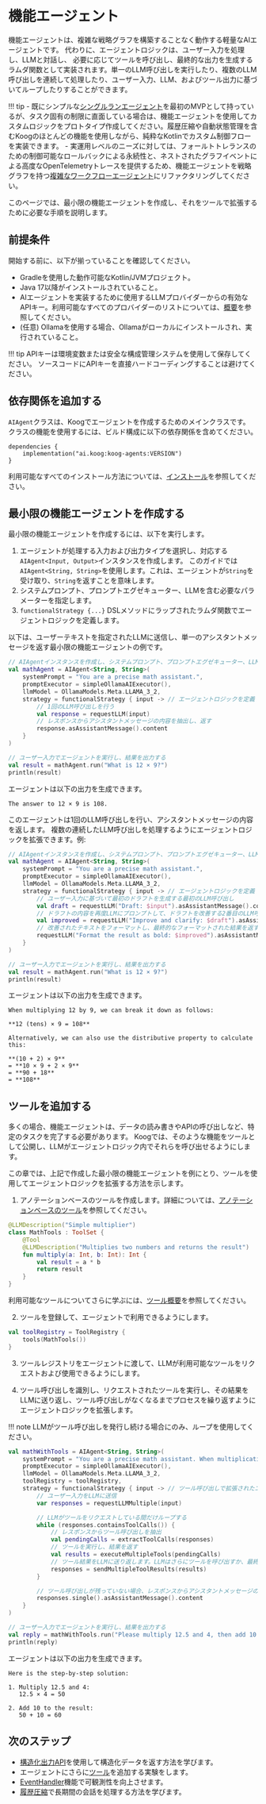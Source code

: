 # 機能エージェント

機能エージェントは、複雑な戦略グラフを構築することなく動作する軽量なAIエージェントです。
代わりに、エージェントロジックは、ユーザー入力を処理し、LLMと対話し、
必要に応じてツールを呼び出し、最終的な出力を生成するラムダ関数として実装されます。単一のLLM呼び出しを実行したり、複数のLLM呼び出しを連続して処理したり、ユーザー入力、LLM、およびツール出力に基づいてループしたりすることができます。

!!! tip
    - 既にシンプルな[シングルランエージェント](single-run-agents.md)を最初のMVPとして持っているが、タスク固有の制限に直面している場合は、機能エージェントを使用してカスタムロジックをプロトタイプ作成してください。履歴圧縮や自動状態管理を含むKoogのほとんどの機能を使用しながら、純粋なKotlinでカスタム制御フローを実装できます。
    - 実運用レベルのニーズに対しては、フォールトトレランスのための制御可能なロールバックによる永続性と、ネストされたグラフイベントによる高度なOpenTelemetryトレースを提供するため、機能エージェントを戦略グラフを持つ[複雑なワークフローエージェント](complex-workflow-agents.md)にリファクタリングしてください。

このページでは、最小限の機能エージェントを作成し、それをツールで拡張するために必要な手順を説明します。

## 前提条件

開始する前に、以下が揃っていることを確認してください。

- Gradleを使用した動作可能なKotlin/JVMプロジェクト。
- Java 17以降がインストールされていること。
- AIエージェントを実装するために使用するLLMプロバイダーからの有効なAPIキー。利用可能なすべてのプロバイダーのリストについては、[概要](index.md)を参照してください。
- (任意) Ollamaを使用する場合、Ollamaがローカルにインストールされ、実行されていること。

!!! tip
    APIキーは環境変数または安全な構成管理システムを使用して保存してください。
    ソースコードにAPIキーを直接ハードコーディングすることは避けてください。

## 依存関係を追加する

`AIAgent`クラスは、Koogでエージェントを作成するためのメインクラスです。
クラスの機能を使用するには、ビルド構成に以下の依存関係を含めてください。

```
dependencies {
    implementation("ai.koog:koog-agents:VERSION")
}
```
利用可能なすべてのインストール方法については、[インストール](index.md#installation)を参照してください。

## 最小限の機能エージェントを作成する

最小限の機能エージェントを作成するには、以下を実行します。

1.  エージェントが処理する入力および出力タイプを選択し、対応する`AIAgent<Input, Output>`インスタンスを作成します。
    このガイドでは`AIAgent<String, String>`を使用します。これは、エージェントが`String`を受け取り、`String`を返すことを意味します。
2.  システムプロンプト、プロンプトエグゼキューター、LLMを含む必要なパラメーターを指定します。
3.  `functionalStrategy {...}` DSLメソッドにラップされたラムダ関数でエージェントロジックを定義します。

以下は、ユーザーテキストを指定されたLLMに送信し、単一のアシスタントメッセージを返す最小限の機能エージェントの例です。

<!--- INCLUDE
import ai.koog.agents.core.agent.AIAgent
import ai.koog.agents.core.agent.functionalStrategy
import ai.koog.agents.core.dsl.extension.asAssistantMessage
import ai.koog.agents.core.dsl.extension.requestLLM
import ai.koog.prompt.executor.llms.all.simpleOllamaAIExecutor
import ai.koog.prompt.llm.OllamaModels
import kotlinx.coroutines.runBlocking

fun main() {
    runBlocking {
-->
<!--- SUFFIX
    }
}
-->
```kotlin
// AIAgentインスタンスを作成し、システムプロンプト、プロンプトエグゼキューター、LLMを提供する
val mathAgent = AIAgent<String, String>(
    systemPrompt = "You are a precise math assistant.",
    promptExecutor = simpleOllamaAIExecutor(),
    llmModel = OllamaModels.Meta.LLAMA_3_2,
    strategy = functionalStrategy { input -> // エージェントロジックを定義
        // 1回のLLM呼び出しを行う
        val response = requestLLM(input)
        // レスポンスからアシスタントメッセージの内容を抽出し、返す
        response.asAssistantMessage().content
    }
)

// ユーザー入力でエージェントを実行し、結果を出力する
val result = mathAgent.run("What is 12 × 9?")
println(result)
```
<!--- KNIT example-functional-agent-01.kt -->

エージェントは以下の出力を生成できます。

```
The answer to 12 × 9 is 108.
```

このエージェントは1回のLLM呼び出しを行い、アシスタントメッセージの内容を返します。
複数の連続したLLM呼び出しを処理するようにエージェントロジックを拡張できます。例:

<!--- INCLUDE
import ai.koog.agents.core.agent.AIAgent
import ai.koog.agents.core.agent.functionalStrategy
import ai.koog.agents.core.dsl.extension.asAssistantMessage
import ai.koog.agents.core.dsl.extension.requestLLM
import ai.koog.prompt.executor.llms.all.simpleOllamaAIExecutor
import ai.koog.prompt.llm.OllamaModels
import kotlinx.coroutines.runBlocking

fun main() {
    runBlocking {
-->
<!--- SUFFIX
    }
}
-->
```kotlin
// AIAgentインスタンスを作成し、システムプロンプト、プロンプトエグゼキューター、LLMを提供する
val mathAgent = AIAgent<String, String>(
    systemPrompt = "You are a precise math assistant.",
    promptExecutor = simpleOllamaAIExecutor(),
    llmModel = OllamaModels.Meta.LLAMA_3_2,
    strategy = functionalStrategy { input -> // エージェントロジックを定義
        // ユーザー入力に基づいて最初のドラフトを生成する最初のLLM呼び出し
        val draft = requestLLM("Draft: $input").asAssistantMessage().content
        // ドラフトの内容を再度LLMにプロンプトして、ドラフトを改善する2番目のLLM呼び出し
        val improved = requestLLM("Improve and clarify: $draft").asAssistantMessage().content
        // 改善されたテキストをフォーマットし、最終的なフォーマットされた結果を返す最後のLLM呼び出し
        requestLLM("Format the result as bold: $improved").asAssistantMessage().content
    }
)

// ユーザー入力でエージェントを実行し、結果を出力する
val result = mathAgent.run("What is 12 × 9?")
println(result)
```
<!--- KNIT example-functional-agent-02.kt -->

エージェントは以下の出力を生成できます。

```
When multiplying 12 by 9, we can break it down as follows:

**12 (tens) × 9 = 108**

Alternatively, we can also use the distributive property to calculate this:

**(10 + 2) × 9**
= **10 × 9 + 2 × 9**
= **90 + 18**
= **108**
```

## ツールを追加する

多くの場合、機能エージェントは、データの読み書きやAPIの呼び出しなど、特定のタスクを完了する必要があります。
Koogでは、そのような機能をツールとして公開し、LLMがエージェントロジック内でそれらを呼び出せるようにします。

この章では、上記で作成した最小限の機能エージェントを例にとり、ツールを使用してエージェントロジックを拡張する方法を示します。

1) アノテーションベースのツールを作成します。詳細については、[アノテーションベースのツール](annotation-based-tools.md)を参照してください。

<!--- INCLUDE
import ai.koog.agents.core.tools.annotations.LLMDescription
import ai.koog.agents.core.tools.annotations.Tool
import ai.koog.agents.core.tools.reflect.ToolSet
--> 
```kotlin
@LLMDescription("Simple multiplier")
class MathTools : ToolSet {
    @Tool
    @LLMDescription("Multiplies two numbers and returns the result")
    fun multiply(a: Int, b: Int): Int {
        val result = a * b
        return result
    }
}
```
<!--- KNIT example-functional-agent-03.kt -->

利用可能なツールについてさらに学ぶには、[ツール概要](tools-overview.md)を参照してください。

2) ツールを登録して、エージェントで利用できるようにします。

<!--- INCLUDE
import ai.koog.agents.example.exampleFunctionalAgent03.MathTools
import ai.koog.agents.core.tools.reflect.tools
import ai.koog.agents.core.tools.ToolRegistry
import kotlinx.coroutines.runBlocking

fun main() {
    runBlocking {
-->
<!--- SUFFIX
    }
}
-->
```kotlin
val toolRegistry = ToolRegistry {
    tools(MathTools())
}
```
<!--- KNIT example-functional-agent-04.kt -->

3) ツールレジストリをエージェントに渡して、LLMが利用可能なツールをリクエストおよび使用できるようにします。

4) ツール呼び出しを識別し、リクエストされたツールを実行し、その結果をLLMに送り返し、ツール呼び出しがなくなるまでプロセスを繰り返すようにエージェントロジックを拡張します。

!!! note
    LLMがツール呼び出しを発行し続ける場合にのみ、ループを使用してください。

<!--- INCLUDE
import ai.koog.agents.example.exampleFunctionalAgent03.MathTools
import ai.koog.agents.core.tools.reflect.tools
import ai.koog.agents.core.tools.ToolRegistry
import ai.koog.agents.core.agent.AIAgent
import ai.koog.agents.core.agent.functionalStrategy
import ai.koog.agents.core.dsl.extension.asAssistantMessage
import ai.koog.agents.core.dsl.extension.containsToolCalls
import ai.koog.agents.core.dsl.extension.executeMultipleTools
import ai.koog.agents.core.dsl.extension.extractToolCalls
import ai.koog.agents.core.dsl.extension.requestLLMMultiple
import ai.koog.agents.core.dsl.extension.sendMultipleToolResults
import ai.koog.prompt.executor.llms.all.simpleOllamaAIExecutor
import ai.koog.prompt.llm.OllamaModels
import kotlinx.coroutines.runBlocking

fun main() {
    runBlocking {
        val toolRegistry = ToolRegistry {
            tools(MathTools())
        }
-->
<!--- SUFFIX
    }
}
-->
```kotlin
val mathWithTools = AIAgent<String, String>(
    systemPrompt = "You are a precise math assistant. When multiplication is needed, use the multiplication tool.",
    promptExecutor = simpleOllamaAIExecutor(),
    llmModel = OllamaModels.Meta.LLAMA_3_2,
    toolRegistry = toolRegistry,
    strategy = functionalStrategy { input -> // ツール呼び出しで拡張されたエージェントロジックを定義
        // ユーザー入力をLLMに送信
        var responses = requestLLMMultiple(input)

        // LLMがツールをリクエストしている間だけループする
        while (responses.containsToolCalls()) {
            // レスポンスからツール呼び出しを抽出
            val pendingCalls = extractToolCalls(responses)
            // ツールを実行し、結果を返す
            val results = executeMultipleTools(pendingCalls)
            // ツール結果をLLMに送り返します。LLMはさらにツールを呼び出すか、最終出力を返す場合があります
            responses = sendMultipleToolResults(results)
        }

        // ツール呼び出しが残っていない場合、レスポンスからアシスタントメッセージの内容を抽出して返す
        responses.single().asAssistantMessage().content
    }
)

// ユーザー入力でエージェントを実行し、結果を出力する
val reply = mathWithTools.run("Please multiply 12.5 and 4, then add 10 to the result.")
println(reply)
```
<!--- KNIT example-functional-agent-05.kt -->

エージェントは以下の出力を生成できます。

```
Here is the step-by-step solution:

1. Multiply 12.5 and 4:
   12.5 × 4 = 50

2. Add 10 to the result:
   50 + 10 = 60
```

## 次のステップ

- [構造化出力API](structured-output.md)を使用して構造化データを返す方法を学びます。
- エージェントにさらに[ツール](tools-overview.md)を追加する実験をします。
- [EventHandler](agent-events.md)機能で可観測性を向上させます。
- [履歴圧縮](history-compression.md)で長期間の会話を処理する方法を学びます。